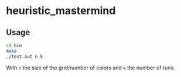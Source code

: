 # heuristic_mastermind

## Usage

```bash
cd bin
make
./test.out n k
```

With `n` the size of the grid/number of colors and `k` the number of runs.


